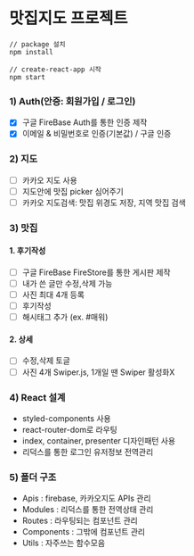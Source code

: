 # 맛집지도 프로젝트

```
// package 설치
npm install

// create-react-app 시작
npm start
```

### 1) Auth(안증: 회원가입 / 로그인)
- [x] 구글 FireBase Auth를 통한 인증 제작
- [x] 이메일 & 비밀번호로 인증(기본값) / 구글 인증

### 2) 지도
- [ ] 카카오 지도 사용
- [ ] 지도안에 맛집 picker 심어주기
- [ ] 카카오 지도검색: 맛집 위경도 저장, 지역 맛집 검색

### 3) 맛집
#### 1. 후기작성
- [ ] 구글 FireBase FireStore를 통한 게시판 제작
- [ ] 내가 쓴 글만 수정,삭제 가능
- [ ] 사진 최대 4개 등록
- [ ] 후기작성
- [ ] 해시태그 추가 (ex. #매워)

#### 2. 상세
- [ ] 수정,삭제 토글
- [ ] 사진 4개 Swiper.js, 1개일 땐 Swiper 활성화X

### 4) React 설계
- styled-components 사용
- react-router-dom로 라우팅
- index, container, presenter 디자인패턴 사용
- 리덕스를 통한 로그인 유저정보 전역관리

### 5) 폴더 구조
- Apis : firebase, 카카오지도 APIs 관리
- Modules : 리덕스를 통한 전역상태 관리
- Routes : 라우팅되는 컴포넌트 관리
- Components : 그밖에 컴포넌트 관리
- Utils : 자주쓰는 함수모음